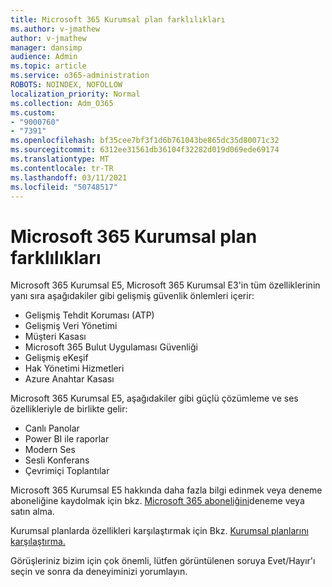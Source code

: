 ```yaml
---
title: Microsoft 365 Kurumsal plan farklılıkları
ms.author: v-jmathew
author: v-jmathew
manager: dansimp
audience: Admin
ms.topic: article
ms.service: o365-administration
ROBOTS: NOINDEX, NOFOLLOW
localization_priority: Normal
ms.collection: Adm_O365
ms.custom:
- "9000760"
- "7391"
ms.openlocfilehash: bf35cee7bf3f1d6b761043be865dc35d80071c32
ms.sourcegitcommit: 6312ee31561db36104f32282d019d069ede69174
ms.translationtype: MT
ms.contentlocale: tr-TR
ms.lasthandoff: 03/11/2021
ms.locfileid: "50748517"
---
```

# <a name="microsoft-365-enterprise-plan-differences"></a>Microsoft 365 Kurumsal plan farklılıkları

Microsoft 365 Kurumsal E5, Microsoft 365 Kurumsal E3'in tüm özelliklerinin yanı sıra aşağıdakiler gibi gelişmiş güvenlik önlemleri içerir:

- Gelişmiş Tehdit Koruması (ATP)
- Gelişmiş Veri Yönetimi
- Müşteri Kasası
- Microsoft 365 Bulut Uygulaması Güvenliği
- Gelişmiş eKeşif
- Hak Yönetimi Hizmetleri
- Azure Anahtar Kasası

Microsoft 365 Kurumsal E5, aşağıdakiler gibi güçlü çözümleme ve ses özellikleriyle de birlikte gelir:

- Canlı Panolar
- Power BI ile raporlar
- Modern Ses
- Sesli Konferans
- Çevrimiçi Toplantılar

Microsoft 365 Kurumsal E5 hakkında daha fazla bilgi edinmek veya deneme aboneliğine kaydolmak için bkz. [Microsoft 365 aboneliğini](https://go.microsoft.com/fwlink/?linkid=2099673)deneme veya satın alma.

Kurumsal planlarda özellikleri karşılaştırmak için Bkz. [Kurumsal planlarını karşılaştırma.](https://go.microsoft.com/fwlink/?linkid=2097200)

Görüşleriniz bizim için çok önemli, lütfen görüntülenen soruya Evet/Hayır'ı seçin ve sonra da deneyiminizi yorumlayın.
